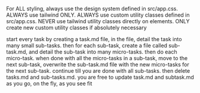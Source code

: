 For ALL styling, always use the design system defined in src/app.css. ALWAYS use tailwind ONLY. ALWAYS use custom utility classes defined in src/app.css. NEVER use tailwind utility classes directly on elements. ONLY create new custom utility classes if absolutely necessary

start every task by creating a task.md file, in the file, detail the task into many small sub-tasks. then for each sub-task, create a file called sub-task.md, and detail the sub-task into many micro-tasks. then do each micro-task. when done with all the micro-tasks in a sub-task, move to the next sub-task, overwrite the sub-task.md file with the new micro-tasks for the next sub-task. continue till you are done with all sub-tasks. then delete tasks.md and sub-tasks.md. you are free to update task.md and subtask.md as you go, on the fly, as you see fit